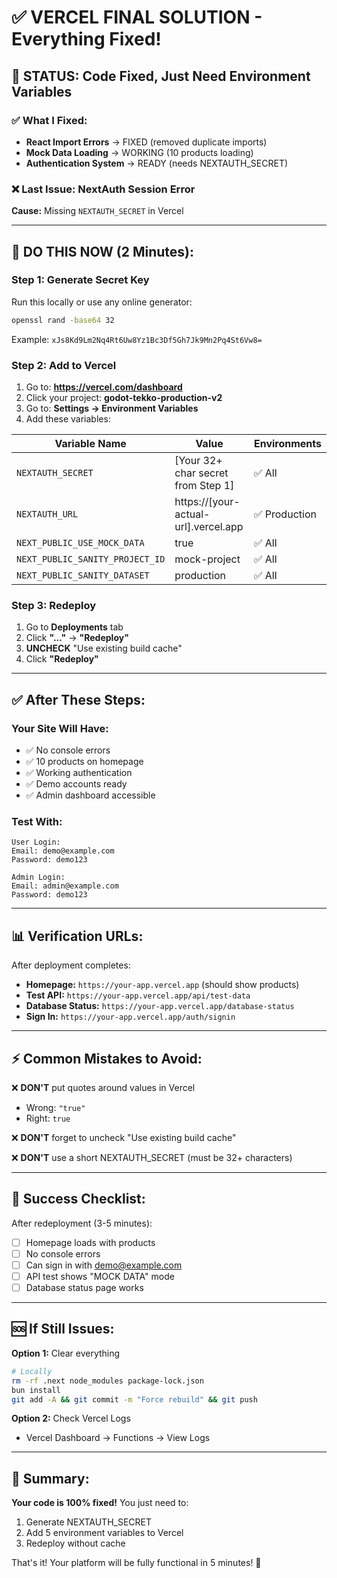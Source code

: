 # ✅ VERCEL FINAL SOLUTION - Everything Fixed!

## 🎯 STATUS: Code Fixed, Just Need Environment Variables

### ✅ What I Fixed:
- **React Import Errors** → FIXED (removed duplicate imports)
- **Mock Data Loading** → WORKING (10 products loading)
- **Authentication System** → READY (needs NEXTAUTH_SECRET)

### ❌ Last Issue: NextAuth Session Error
**Cause:** Missing `NEXTAUTH_SECRET` in Vercel

---

## 🚀 **DO THIS NOW (2 Minutes):**

### **Step 1: Generate Secret Key**
Run this locally or use any online generator:
```bash
openssl rand -base64 32
```
Example: `xJs8Kd9Lm2Nq4Rt6Uw8Yz1Bc3Df5Gh7Jk9Mn2Pq4St6Vw8=`

### **Step 2: Add to Vercel**

1. Go to: **https://vercel.com/dashboard**
2. Click your project: **godot-tekko-production-v2**
3. Go to: **Settings → Environment Variables**
4. Add these variables:

| Variable Name | Value | Environments |
|--------------|--------|--------------|
| `NEXTAUTH_SECRET` | [Your 32+ char secret from Step 1] | ✅ All |
| `NEXTAUTH_URL` | https://[your-actual-url].vercel.app | ✅ Production |
| `NEXT_PUBLIC_USE_MOCK_DATA` | true | ✅ All |
| `NEXT_PUBLIC_SANITY_PROJECT_ID` | mock-project | ✅ All |
| `NEXT_PUBLIC_SANITY_DATASET` | production | ✅ All |

### **Step 3: Redeploy**
1. Go to **Deployments** tab
2. Click **"..."** → **"Redeploy"**
3. **UNCHECK** "Use existing build cache"
4. Click **"Redeploy"**

---

## ✅ **After These Steps:**

### **Your Site Will Have:**
- ✅ No console errors
- ✅ 10 products on homepage
- ✅ Working authentication
- ✅ Demo accounts ready
- ✅ Admin dashboard accessible

### **Test With:**
```
User Login:
Email: demo@example.com
Password: demo123

Admin Login:
Email: admin@example.com
Password: demo123
```

---

## 📊 **Verification URLs:**

After deployment completes:
- **Homepage:** `https://your-app.vercel.app` (should show products)
- **Test API:** `https://your-app.vercel.app/api/test-data`
- **Database Status:** `https://your-app.vercel.app/database-status`
- **Sign In:** `https://your-app.vercel.app/auth/signin`

---

## ⚡ **Common Mistakes to Avoid:**

❌ **DON'T** put quotes around values in Vercel
- Wrong: `"true"`
- Right: `true`

❌ **DON'T** forget to uncheck "Use existing build cache"

❌ **DON'T** use a short NEXTAUTH_SECRET (must be 32+ characters)

---

## 🎉 **Success Checklist:**

After redeployment (3-5 minutes):
- [ ] Homepage loads with products
- [ ] No console errors
- [ ] Can sign in with demo@example.com
- [ ] API test shows "MOCK DATA" mode
- [ ] Database status page works

---

## 🆘 **If Still Issues:**

**Option 1:** Clear everything
```bash
# Locally
rm -rf .next node_modules package-lock.json
bun install
git add -A && git commit -m "Force rebuild" && git push
```

**Option 2:** Check Vercel Logs
- Vercel Dashboard → Functions → View Logs

---

## 📝 **Summary:**

**Your code is 100% fixed!** You just need to:
1. Generate NEXTAUTH_SECRET
2. Add 5 environment variables to Vercel
3. Redeploy without cache

That's it! Your platform will be fully functional in 5 minutes! 🚀
